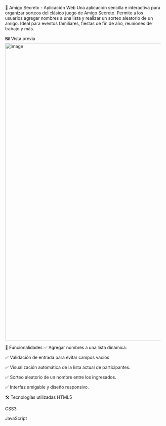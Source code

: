 🎁 Amigo Secreto - Aplicación Web
Una aplicación sencilla e interactiva para organizar sorteos del clásico juego de Amigo Secreto. Permite a los usuarios agregar nombres a una lista y realizar un sorteo aleatorio de un amigo. Ideal para eventos familiares, fiestas de fin de año, reuniones de trabajo y más.

🖼️ Vista previa
<img width="1870" height="962" alt="image" src="https://github.com/user-attachments/assets/f349c57d-f127-4346-a587-d7cc1a3c0096" />

🚀 Funcionalidades
✅ Agregar nombres a una lista dinámica.

✅ Validación de entrada para evitar campos vacíos.

✅ Visualización automática de la lista actual de participantes.

✅ Sorteo aleatorio de un nombre entre los ingresados.

✅ Interfaz amigable y diseño responsivo.

🛠️ Tecnologías utilizadas
HTML5

CSS3

JavaScript
